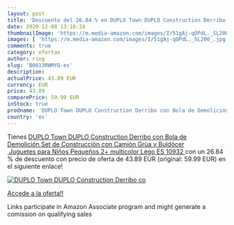 ```yaml
---
layout: post
title: 'Descuento del 26.84 % en DUPLO Town DUPLO Construction Derribo co'
date: 2020-12-08 13:16:24
thumbnailImage: 'https://m.media-amazon.com/images/I/51gAj-qOPdL._SL200_.jpg'
images: [ 'https://m.media-amazon.com/images/I/51gAj-qOPdL._SL200_.jpg' ]
comments: true
category: ofertas
author: ring
slug: 'B0813RWMYQ-es'
description:
actualPrice: 43.89 EUR
currency: EUR
price: 43.89
comparePrice: 59.99 EUR
inStock: true
prodname: 'DUPLO Town DUPLO Construction Derribo con Bola de Demolición Set de Construcción con Camión  Grúa y Buldócer  Juguetes para Niños Pequeños 2+  multicolor  Lego ES 10932 '
country: 'es'
---
```


Tienes [DUPLO Town DUPLO Construction Derribo con Bola de Demolición Set de Construcción con Camión  Grúa y Buldócer  Juguetes para Niños Pequeños 2+  multicolor  Lego ES 10932 ](https://www.amazon.es/dp/B0813RWMYQ/?tag=tolees-21) con un 26.84 % de descuento con precio de oferta de 43.89 EUR (original: 59.99 EUR) en el siguiente enlace!

[![DUPLO Town DUPLO Construction Derribo co](https://m.media-amazon.com/images/I/51gAj-qOPdL._SL200_.jpg)](https://www.amazon.es/dp/B0813RWMYQ/?tag=tolees-21)

[Accede a la oferta!!](https://www.amazon.es/dp/B0813RWMYQ/?tag=tolees-21)

Links participate in Amazon Associate program and might generate a comission on qualifying sales



